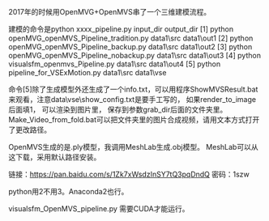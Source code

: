 ﻿2017年的时候用OpenMVG+OpenMVS串了一个三维建模流程。

建模的命令是python xxxx_pipeline.py input_dir output_dir
[1] python openMVG_openMVS_Pipeline_tradition.py data1\src data1\out1
[2] python openMVG_openMVS_Pipeline_backup.py data1\src data1\out2
[3] python openMVG_openMVS_Pipeline_nobackup.py data1\src data1\out3
[4] python visualsfm_openmvs_Pipeline.py data1\src data1\out4
[5] python pipeline_for_VSExMotion.py data1\src data1\vse

命令[5]除了生成模型外还生成了一个info.txt，可以用程序ShowMVSResult.bat来观看，注意data\vse\show_config.txt是要手工写的，
如果render_to_image 后面填1， 可以渲染到图片里， 保存到参数grab_dir后面的文件夹里。
Make_Video_from_fold.bat可以把文件夹里的图片合成视频，请用文本方式打开了更改路径。

OpenMVS生成的是.ply模型，我调用MeshLab生成.obj模型。
MeshLab可以从这下载，采用默认路径安装。

链接：https://pan.baidu.com/s/1Zk7xWsdzInSY7tQ3pqDndQ 密码：1szw

python用2不用3。Anaconda2也行。

visualsfm_OpenMVS_pipeline.py 需要CUDA才能运行。